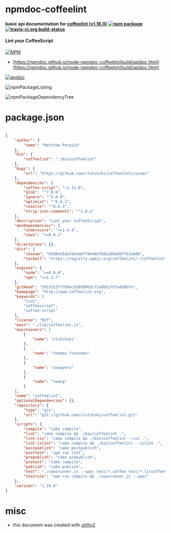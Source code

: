 # npmdoc-coffeelint

#### basic api documentation for  [coffeelint (v1.16.0)](http://www.coffeelint.org)  [![npm package](https://img.shields.io/npm/v/npmdoc-coffeelint.svg?style=flat-square)](https://www.npmjs.org/package/npmdoc-coffeelint) [![travis-ci.org build-status](https://api.travis-ci.org/npmdoc/node-npmdoc-coffeelint.svg)](https://travis-ci.org/npmdoc/node-npmdoc-coffeelint)

#### Lint your CoffeeScript

[![NPM](https://nodei.co/npm/coffeelint.png?downloads=true&downloadRank=true&stars=true)](https://www.npmjs.com/package/coffeelint)

- [https://npmdoc.github.io/node-npmdoc-coffeelint/build/apidoc.html](https://npmdoc.github.io/node-npmdoc-coffeelint/build/apidoc.html)

[![apidoc](https://npmdoc.github.io/node-npmdoc-coffeelint/build/screenCapture.buildCi.browser.%252Ftmp%252Fbuild%252Fapidoc.html.png)](https://npmdoc.github.io/node-npmdoc-coffeelint/build/apidoc.html)

![npmPackageListing](https://npmdoc.github.io/node-npmdoc-coffeelint/build/screenCapture.npmPackageListing.svg)

![npmPackageDependencyTree](https://npmdoc.github.io/node-npmdoc-coffeelint/build/screenCapture.npmPackageDependencyTree.svg)



# package.json

```json

{
    "author": {
        "name": "Matthew Perpick"
    },
    "bin": {
        "coffeelint": "./bin/coffeelint"
    },
    "bugs": {
        "url": "https://github.com/clutchski/coffeelint/issues"
    },
    "dependencies": {
        "coffee-script": "~1.11.0",
        "glob": "^7.0.6",
        "ignore": "^3.0.9",
        "optimist": "^0.6.1",
        "resolve": "^0.6.3",
        "strip-json-comments": "^1.0.2"
    },
    "description": "Lint your CoffeeScript",
    "devDependencies": {
        "underscore": ">=1.4.4",
        "vows": ">=0.8.1"
    },
    "directories": {},
    "dist": {
        "shasum": "83d8ed1dafde3a677de44e7b8a18be607761e6d8",
        "tarball": "https://registry.npmjs.org/coffeelint/-/coffeelint-1.16.0.tgz"
    },
    "engines": {
        "node": ">=0.8.0",
        "npm": ">=1.3.7"
    },
    "gitHead": "2013313ff7b9ecd28d99b5c71abb51fbfa450bfe",
    "homepage": "http://www.coffeelint.org",
    "keywords": [
        "lint",
        "coffeescript",
        "coffee-script"
    ],
    "license": "MIT",
    "main": "./lib/coffeelint.js",
    "maintainers": [
        {
            "name": "clutchski"
        },
        {
            "name": "thomas.frossman"
        },
        {
            "name": "asaayers"
        },
        {
            "name": "swang"
        }
    ],
    "name": "coffeelint",
    "optionalDependencies": {},
    "repository": {
        "type": "git",
        "url": "git://github.com/clutchski/coffeelint.git"
    },
    "scripts": {
        "compile": "cake compile",
        "lint": "cake compile && ./bin/coffeelint .",
        "lint-csv": "cake compile && ./bin/coffeelint --csv .",
        "lint-jslint": "cake compile && ./bin/coffeelint --jslint .",
        "postpublish": "cake postpublish",
        "posttest": "npm run lint",
        "prepublish": "cake prepublish",
        "pretest": "cake compile",
        "publish": "cake publish",
        "test": "./vowsrunner.js --spec test/*.coffee test/*.litcoffee",
        "testrule": "npm run compile && ./vowsrunner.js --spec"
    },
    "version": "1.16.0"
}
```



# misc
- this document was created with [utility2](https://github.com/kaizhu256/node-utility2)
